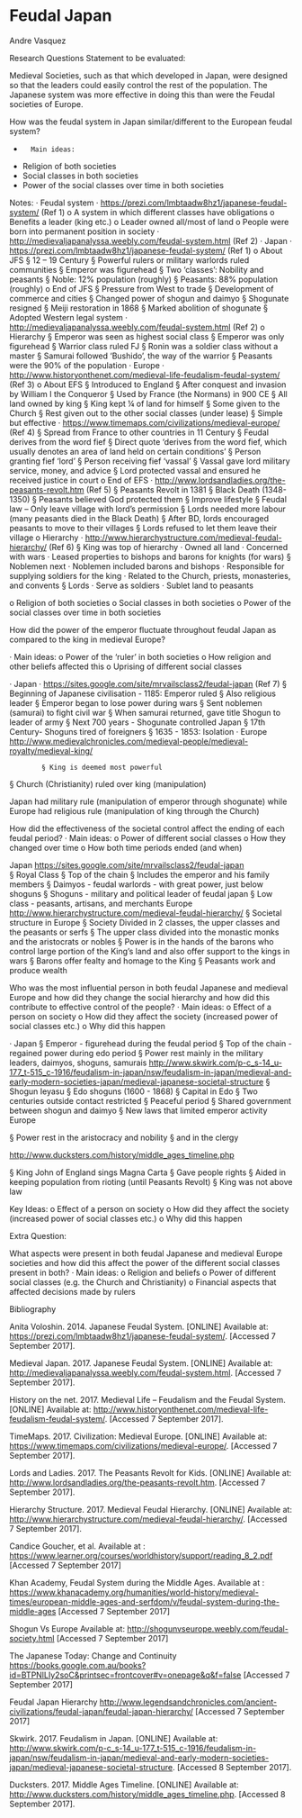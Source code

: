 # Feudal Japan

Andre Vasquez

Research Questions
Statement to be evaluated:

Medieval Societies, such as that which developed in Japan, were designed so that the leaders could easily control the rest of the population.  The Japanese system was more effective in doing this than were the Feudal societies of Europe.


How was the feudal system in Japan similar/different to the European feudal system?
-   	Main ideas:
-    Religion of both societies
-    Social classes in both societies
-    Power of the social classes over time in both societies

Notes:
·      Feudal system
·  	https://prezi.com/lmbtaadw8hz1/japanese-feudal-system/ (Ref 1)
o   A system in which different classes have obligations
o   Benefits a leader (king etc.)
o   Leader owned all/most of land
o   People were born into permanent position in society
·  	http://medievaljapanalyssa.weebly.com/feudal-system.html (Ref 2)
·      Japan
·  	https://prezi.com/lmbtaadw8hz1/japanese-feudal-system/ (Ref 1)
o   About JFS
§  12 – 19 Century
§  Powerful rulers or military warlords ruled communities
§  Emperor was figurehead
§  Two ‘classes’: Nobility and peasants
§  Noble: 12% population (roughly)
§  Peasants: 88% population (roughly)
o   End of JFS
§  Pressure from West to trade
§  Development of commerce and cities
§  Changed power of shogun and daimyo
§  Shogunate resigned
§  Meiji restoration in 1868
§  Marked abolition of shogunate
§  Adopted Western legal system
·  	http://medievaljapanalyssa.weebly.com/feudal-system.html (Ref 2)
o   Hierarchy
§  Emperor was seen as highest social class
§  Emperor was only figurehead
§  Warrior class ruled FJ
§  Ronin was a soldier class without a master
§  Samurai followed ‘Bushido’, the way of the warrior
§  Peasants were the 90% of the population
·      Europe
·  	http://www.historyonthenet.com/medieval-life-feudalism-feudal-system/ (Ref 3)
o   About EFS
§  Introduced to England
§  After conquest and invasion by William I the Conqueror
§  Used by France (the Normans) in 900 CE
§  All land owned by king
§  King kept ¼ of land for himself
§  Some given to the Church
§  Rest given out to the other social classes (under lease)
§  Simple but effective
·  	https://www.timemaps.com/civilizations/medieval-europe/ (Ref 4)
§  Spread from France to other countries in 11 Century
§  Feudal derives from the word fief
§  Direct quote ‘derives from the word fief, which usually denotes an area of land held on certain conditions’
§  Person granting fief ‘lord’
§  Person receiving fief ‘vassal’
§  Vassal gave lord military service, money, and advice
§  Lord protected vassal and ensured he received justice in court
o   End of EFS
·  	http://www.lordsandladies.org/the-peasants-revolt.htm (Ref 5)
§  Peasants Revolt in 1381
§  Black Death (1348-1350)
§  Peasants believed God protected them
§  Improve lifestyle
§  Feudal law – Only leave village with lord’s permission
§  Lords needed more labour (many peasants died in the Black Death)
§  After BD, lords encouraged peasants to move to their villages
§  Lords refused to let them leave their village
o   Hierarchy
·  	http://www.hierarchystructure.com/medieval-feudal-hierarchy/ (Ref 6)
§  King was top of hierarchy
·  	Owned all land
·  	Concerned with wars
·  	Leased properties to bishops and barons for knights (for wars)
§  Noblemen next
·  	Noblemen included barons and bishops
·  	Responsible for supplying soldiers for the king
·  	Related to the Church, priests, monasteries, and convents
§  Lords
·  	Serve as soldiers
·  	Sublet land to peasants

o   Religion of both societies
o   Social classes in both societies
o   Power of the social classes over time in both societies

How did the power of the emperor fluctuate throughout feudal Japan as compared to the king in medieval Europe?

·  	Main ideas:
o   Power of the ‘ruler’ in both societies
o   How religion and other beliefs affected this
o   Uprising of different social classes

·      Japan
·  	https://sites.google.com/site/mrvailsclass2/feudal-japan (Ref 7)
§  Beginning of Japanese civilisation - 1185: Emperor ruled
§  Also religious leader
§  Emperor began to lose power during wars
§  Sent noblemen (samurai) to fight civil war
§  When samurai returned, gave title Shogun to leader of army
§  Next 700 years - Shogunate controlled Japan
§  17th Century- Shoguns tired of foreigners
§  1635 - 1853: Isolation
·      Europe
 http://www.medievalchronicles.com/medieval-people/medieval-royalty/medieval-king/

 			§ King is deemed most powerful
§ Church (Christianity) ruled over king (manipulation)

Japan had military rule (manipulation of emperor through shogunate) while Europe had religious rule (manipulation of king through the Church)


How did the effectiveness of the societal control affect the ending of each feudal period?
·  	Main ideas:
o   Power of different social classes
o   How they changed over time
o   How both time periods ended (and when)





  Japan
https://sites.google.com/site/mrvailsclass2/feudal-japan  
				§  Royal Class
				§   Top of the chain
				§   Includes the emperor and his family members
				§   Daimyos - feudal warlords - with great power, just below shoguns
				§   Shoguns - military and political leader of feudal japan
				§   Low class - peasants, artisans, and merchants
	Europe
  	http://www.hierarchystructure.com/medieval-feudal-hierarchy/
§  Societal structure in Europe
§  Society Divided in 2 classes, the upper classes and the
     peasants or  serfs
§ The upper class divided into the monastic monks and the aristocrats
    or nobles
§   Power is in the hands of the barons who control large portion of the
     King’s land and also offer support to the kings in wars
§  Barons offer fealty and homage to the King
§  Peasants work and produce wealth


Who was the most influential person in both feudal Japanese and medieval Europe and how did they change the social hierarchy and how did this contribute to effective control of the people?
·  	Main ideas:
o   Effect of a person on society
o   How did they affect the society (increased power of social classes etc.)
o   Why did this happen


·      Japan
				§   Emperor - figurehead during the feudal period
				§   Top of the chain - regained power during edo period
				§   Power rest mainly in the military leaders, daimyos, shoguns,
     samurais
http://www.skwirk.com/p-c_s-14_u-177_t-515_c-1916/feudalism-in-japan/nsw/feudalism-in-japan/medieval-and-early-modern-societies-japan/medieval-japanese-societal-structure
			§  Shogun Ieyasu
				§  Edo shoguns (1600 - 1868)
§  Capital in Edo
§  Two centuries outside contact restricted
§  Peaceful period
§  Shared government between shogun and daimyo
§  New laws that limited emperor activity  
	Europe

§  Power rest in the aristocracy and nobility
§  and in the clergy


http://www.ducksters.com/history/middle_ages_timeline.php

§ King John of England sings Magna Carta
§ Gave people rights
§ Aided in keeping population from rioting (until Peasants Revolt)
§ King was not above law

Key Ideas:
o   Effect of a person on society
o   How did they affect the society (increased power of social classes etc.)
o   Why did this happen

Extra Question:

What aspects were present in both feudal Japanese and medieval Europe societies and how did this affect the power of the different social classes present in both?
·  	Main ideas:
o   Religion and beliefs
o   Power of different social classes (e.g. the Church and Christianity)
o   Financial aspects that affected decisions made by rulers









Bibliography

Anita Voloshin. 2014. Japanese Feudal System. [ONLINE] Available at: https://prezi.com/lmbtaadw8hz1/japanese-feudal-system/. [Accessed 7 September 2017].

Medieval Japan. 2017. Japanese Feudal System. [ONLINE] Available at: http://medievaljapanalyssa.weebly.com/feudal-system.html. [Accessed 7 September 2017].

History on the net. 2017. Medieval Life – Feudalism and the Feudal System. [ONLINE] Available at: http://www.historyonthenet.com/medieval-life-feudalism-feudal-system/. [Accessed 7 September 2017].

TimeMaps. 2017. Civilization: Medieval Europe. [ONLINE] Available at: https://www.timemaps.com/civilizations/medieval-europe/. [Accessed 7 September 2017].

Lords and Ladies. 2017. The Peasants Revolt for Kids. [ONLINE] Available at: http://www.lordsandladies.org/the-peasants-revolt.htm. [Accessed 7 September 2017].

Hierarchy Structure. 2017. Medieval Feudal Hierarchy. [ONLINE] Available at: http://www.hierarchystructure.com/medieval-feudal-hierarchy/. [Accessed 7 September 2017].

Candice Goucher, et al. Available at : https://www.learner.org/courses/worldhistory/support/reading_8_2.pdf [Accessed 7 September 2017]

Khan Academy, Feudal System during the Middle Ages. Available at : https://www.khanacademy.org/humanities/world-history/medieval-times/european-middle-ages-and-serfdom/v/feudal-system-during-the-middle-ages [Accessed 7 September 2017]

Shogun Vs Europe Available at: http://shogunvseurope.weebly.com/feudal-society.html
[Accessed 7 September 2017]

The Japanese Today: Change and Continuity
https://books.google.com.au/books?id=BTPNlLIy2soC&printsec=frontcover#v=onepage&q&f=false [Accessed 7 September 2017]

Feudal Japan Hierarchy http://www.legendsandchronicles.com/ancient-civilizations/feudal-japan/feudal-japan-hierarchy/ [Accessed 7 September 2017]

Skwirk. 2017. Feudalism in Japan. [ONLINE] Available at: http://www.skwirk.com/p-c_s-14_u-177_t-515_c-1916/feudalism-in-japan/nsw/feudalism-in-japan/medieval-and-early-modern-societies-japan/medieval-japanese-societal-structure. [Accessed 8 September 2017].

Ducksters. 2017. Middle Ages Timeline. [ONLINE] Available at: http://www.ducksters.com/history/middle_ages_timeline.php. [Accessed 8 September 2017].
